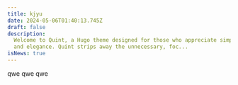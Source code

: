 ```yaml
---
title: kjyu
date: 2024-05-06T01:40:13.745Z
draft: false
description: 
  Welcome to Quint, a Hugo theme designed for those who appreciate simplicity
  and elegance. Quint strips away the unnecessary, foc...
isNews: true
---
```

qwe qwe  qwe
